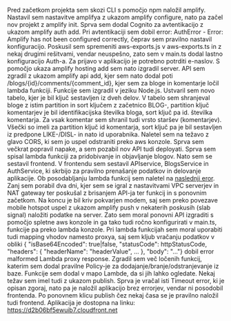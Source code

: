 
Pred začetkom projekta sem skozi CLI s pomočjo npm naložil amplify. Nastavil sem nastavitve amplifya z ukazom amplify configure, nato pa začel nov projekt z amplify init. Sprva sem dodal Cognito za avtentikacijo z ukazom amplify auth add. Pri avtentikaciji sem dobil error: AuthError - Error: Amplify has not been configured correctly, čeprav sem pravilno nastavil konfiguracijo. Poskusil sem spremeniti aws-exports.js v aws-exports.ts in z nekaj drugimi rešitvami, vendar neuspešno, zato sem v main.ts dodal lastno konfiguracijo Auth-a. Za prijavo v aplikacijo je potrebno potrditi e-naslov. S pomočjo ukaza amplify hosting add sem nato izgradil server. API sem zgradil z ukazom amplify api add, kjer sem nato dodal poti /blogs/{id}/comments/{comment_id}, kjer sem za bloge in komentarje ločil lambda funkciji. Funkcije sem izgradil v jeziku Node.js. Ustvaril sem novo tabelo, kjer je bil ključ sestavljen iz dveh delov. V tabelo sem shranjeval bloge z istim partition in sort ključem z začetnico BLOG-, partition ključ komentarjev je bil identifikacijska številka bloga, sort ključ pa id. številka komentarja. Za vsak komentar sem shranil tudi vrsto staršev (komentarjev). Všečki so imeli za partition ključ id komentarja, sort ključ pa je bil sestavljen iz predpone LIKE-/DISL- in nato id uporabnika. Naletel sem na težavo z glavo CORS, ki sem jo uspel odstraniti preko aws konzole. Sprva sem večkrat popravil napake, a sem pozabil nov API tudi deployati. Sprva sem spisal lambda funkciji za pridobivanje in objavljanje blogov. Nato sem se sestavil frontend. V frontendu sem sestavil APIservice, BlogsService in AuthService, ki skrbijo za pravilno prenašanje podatkov in delovanje aplikacije. Ob posodabljanju lambda funkcij sem naletel na [naslednji eror](./error.JPG). Zanj sem porabil dva dni, kjer sem se igral z nastavitvami VPC serverjev in NAT gateway ter poskušal z brisanjem API-ja ter funkcij in s ponovnim začetkom. Na koncu je bil kriv pokvarjen modem, saj sem preko povezave mobile hotspot uspel z ukazom amplify push v nekaterih poskusih (slab signal) naložiti podatke na server. Zato sem moral ponovni API izgraditi s pomočjo spletne aws konzole in ga tako tudi ročno konfigurirati v main.ts, funkcije pa preko lambda konzole. Pri lambda funkcijah sem moral uporabiti tudi mapping vhodov namesto proxya, saj sem kljub vračanju podatkov v obliki { "isBase64Encoded": true|false, "statusCode": httpStatusCode, "headers": { "headerName": "headerValue", ... }, "body": "..."} dobil error malformed Lambda proxy response. Zgradil sem več ločenih funkcij, katerim sem dodal pravilne Policy-je za dodajanje/branje/odstranjevanje iz baze. Funkcije sem dodal v mapo Lambde, da si jih lahko ogledate. Nekaj težav sem imel tudi z ukazom publish. Sprva je vračal isti Timeout error, ki je opisan zgoraj, nato pa je naložil aplikacijo brez errorjev, vendar ni posodobil frontenda. Po ponovnem klicu publish čez nekaj časa se je pravilno naložil tudi frontend. Aplikacija je dostopna na linku: https://d2b06bf5ewuib7.cloudfront.net

